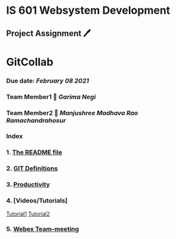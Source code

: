 # IS 601 Websystem Development #
## Project Assignment :pen:
# GitCollab
### Due date: *February 08 2021* 
### Team Member1 :handshake: *Garima Negi* 
### Team Member2 :handshake: *Manjushree Madhava Rao Ramachandrahosur*
### Index ###
### 1. [The README file](https://github.com/gn32/GitCollab/blob/main/README.md)
### 2. [GIT Definitions](https://github.com/gn32/GitCollab/blob/main/GIT%20Flow-%20GIT%20Definitons.docx)
### 3. [Productivity](https://github.com/gn32/GitCollab/blob/main/Productivity.docx)
### 4. [Videos/Tutorials]
[Tutorial1](https://guide.quickscrum.com/git-guide/)
[Tutorial2](https://idratherbewriting.com/learnapidoc/pubapis_github_desktop_client.html)
### 5. [Webex Team-meeting](https://github.com/gn32/GitCollab/blob/main/GITCollab%20Webex%20meeting.png)
